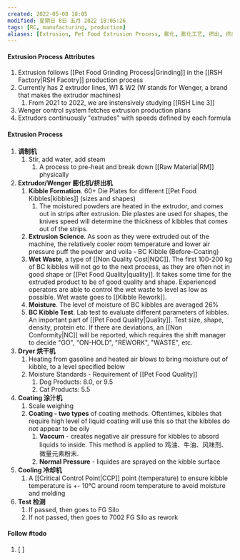 ```yaml
---
created: 2022-05-08 18:05
modified: 星期日 8日 五月 2022 18:05:26
tags: [RC, manufacturing, production]
aliases: [Extrusion, Pet Food Extrusion Process, 膨化, 膨化工艺, 挤出, 挤出工艺]
---
```


#### Extrusion Process Attributes
1. Extrusion follows [[Pet Food Grinding Process|Grinding]] in the [[RSH Factory|RSH Facotry]] production process
2. Currently has 2 extrudor lines, W1 & W2 (W stands for Wenger, a brand that makes the extrudor machines)
	1. From 2021 to 2022, we are instensively studying [[RSH Line 3]]
3. Wenger control system fetches extrusion production plans
4. Extrudors continuously "extrudes" with speeds defined by each formula

#### Extrusion Process
1. **调制机**
	1. Stir, add water, add steam
		1. A process to pre-heat and break down [[Raw Material|RM]] physically 
2. **Extrudor/Wenger** **膨化机/挤出机**
	1. **Kibble Formation**. 60+ Die Plates for different [[Pet Food Kibbles|kibbles]] (sizes and shapes)
		1. The moistured powders are heated in the extrudor, and comes out in strips after extrusion. Die plastes are used for shapes, the knives speed will determine the thickness of kibbles that comes out of the strips.
	2. **Extrusion Science**. As soon as they were extruded out of the machine, the relatively cooler room temperature and lower air pressure puff the powder and voila - BC Kibble (Before-Coating) 
	3. **Wet Waste**, a type of [[Non Quality Cost|NQC]]. The first 100-200 kg of BC kibbles will not go to the next process, as they are often not in good shape or [[Pet Food Quality|quality]]. It takes some time for the extruded product to be of good quality and shape. Experienced operators are able to control the wet waste to level as low as possible. Wet waste goes to [[Kibble Rework]].
	4. **Moisture**. The level of moisture of BC kibbles are averaged 26%
	5. **BC Kibble Test**. Lab test to evaluate different parameters of kibbles. An important part of [[Pet Food Quality|Quality]]. Test size, shape, density, protein etc. If there are deviations, an [[Non Conformity|NC]] will be reported, which requires the shift manager to decide "GO", "ON-HOLD", "REWORK",  "WASTE", etc.
3. **Dryer 烘干机**
	1. Heating from gasoline and heated air blows to bring moisture out of kibble, to a level specified below
	2. Moisture Standards - Requirement of [[Pet Food Quality]]
		1. Dog Products: 8.0, or 9.5
		2. Cat Products: 5.5 
4. **Coating 涂汁机**
	1. Scale weighing
	2. **Coating - two types** of coating methods. Oftentimes, kibbles that require high level of liquid coating will use this so that the kibbles do not appear to be oily
		1. **Vaccum** - creates negative air pressure for kibbles to absord liquids to inside. This method is applied to 鸡油、牛油、风味剂、微量元素粉末. 
		2. **Normal Pressure** - liquides are sprayed on the kibble surface  
5. **Cooling 冷却机**
	1. A [[Critical Control Point|CCP]] point (temperature) to ensure kibble temperature is +- 10℃ around room temperature to avoid moisture and molding
6. **Test 检测**
	1. If passed, then goes to FG Silo
	2. If not passed, then goes to 7002 FG Silo as rework

#### Follow #todo 
1. [ ] 